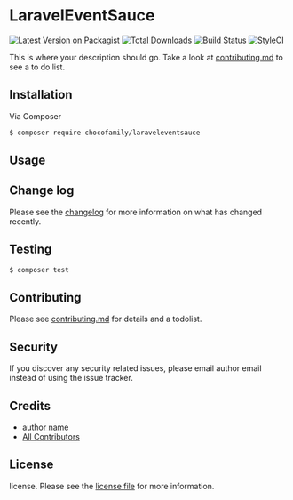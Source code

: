# LaravelEventSauce

[![Latest Version on Packagist][ico-version]][link-packagist]
[![Total Downloads][ico-downloads]][link-downloads]
[![Build Status][ico-travis]][link-travis]
[![StyleCI][ico-styleci]][link-styleci]

This is where your description should go. Take a look at [contributing.md](contributing.md) to see a to do list.

## Installation

Via Composer

``` bash
$ composer require chocofamily/laraveleventsauce
```

## Usage

## Change log

Please see the [changelog](changelog.md) for more information on what has changed recently.

## Testing

``` bash
$ composer test
```

## Contributing

Please see [contributing.md](contributing.md) for details and a todolist.

## Security

If you discover any security related issues, please email author email instead of using the issue tracker.

## Credits

- [author name][link-author]
- [All Contributors][link-contributors]

## License

license. Please see the [license file](license.md) for more information.

[ico-version]: https://img.shields.io/packagist/v/chocofamily/laraveleventsauce.svg?style=flat-square
[ico-downloads]: https://img.shields.io/packagist/dt/chocofamily/laraveleventsauce.svg?style=flat-square
[ico-travis]: https://img.shields.io/travis/chocofamily/laraveleventsauce/master.svg?style=flat-square
[ico-styleci]: https://github.styleci.io/repos/225345376/shield

[link-packagist]: https://packagist.org/packages/chocofamily/laraveleventsauce
[link-downloads]: https://packagist.org/packages/chocofamily/laraveleventsauce
[link-travis]: https://travis-ci.org/chocofamily/laraveleventsauce
[link-styleci]: https://github.styleci.io/repos/225345376
[link-author]: https://github.com/chocofamily
[link-contributors]: ../../contributors

